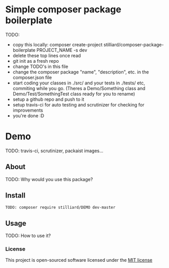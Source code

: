 # Simple composer package boilerplate

TODO:
- copy this locally: composer create-project stilliard/composer-package-boilerplate PROJECT_NAME -s dev
- delete these top lines once read
- git init as a fresh repo
- change TODO's in this file
- change the composer package "name", "description", etc. in the composer.json file
- start coding your classes in ./src/ and your tests in ./tests/ etc, commiting while you go. (Theres a Demo/Something class and Demo/Test/SomethingTest class ready for you to rename)
- setup a github repo and push to it
- setup travis-ci for auto testing and scrutinizer for checking for improvements
- you're done :D

# Demo

TODO: travis-ci, scrutinizer, packaist images...

## About

TODO: Why would you use this package?

## Install
```bash
TODO: composer require stilliard/DEMO dev-master
```

## Usage

TODO: How to use it?

### License

This project is open-sourced software licensed under the [MIT license](http://opensource.org/licenses/MIT)
